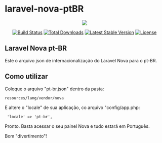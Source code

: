 # laravel-nova-ptBR

<p align="center"><img src="https://laravel.com/assets/img/components/logo-laravel.svg"></p>

<p align="center">
<a href="https://travis-ci.org/laravel/framework"><img src="https://travis-ci.org/laravel/framework.svg" alt="Build Status"></a>
<a href="https://packagist.org/packages/laravel/framework"><img src="https://poser.pugx.org/laravel/framework/d/total.svg" alt="Total Downloads"></a>
<a href="https://packagist.org/packages/laravel/framework"><img src="https://poser.pugx.org/laravel/framework/v/stable.svg" alt="Latest Stable Version"></a>
<a href="https://packagist.org/packages/laravel/framework"><img src="https://poser.pugx.org/laravel/framework/license.svg" alt="License"></a>
</p>

## Laravel Nova pt-BR

Este  o arquivo json de internacionalização do Laravel Nova para o pt-BR.

## Como utilizar

Coloque o arquivo "pt-br.json" dentro da pasta:

```console
resources/lang/vendor/nova
```

E altere o "locale" de sua aplicação, co arquivo "config/app.php: 
```console
 'locale' => 'pt-br',
 ```
 Pronto. Basta acessar o seu painel Nova e tudo estará em Português.

Bom "divertimento"!
